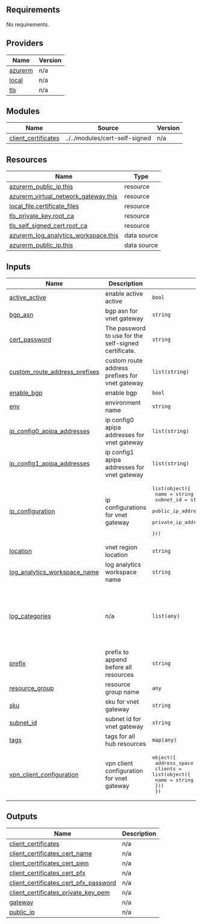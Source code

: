 

<!-- BEGIN_TF_DOCS -->
## Requirements

No requirements.

## Providers

| Name | Version |
|------|---------|
| <a name="provider_azurerm"></a> [azurerm](#provider\_azurerm) | n/a |
| <a name="provider_local"></a> [local](#provider\_local) | n/a |
| <a name="provider_tls"></a> [tls](#provider\_tls) | n/a |

## Modules

| Name | Source | Version |
|------|--------|---------|
| <a name="module_client_certificates"></a> [client\_certificates](#module\_client\_certificates) | ../../modules/cert-self-signed | n/a |

## Resources

| Name | Type |
|------|------|
| [azurerm_public_ip.this](https://registry.terraform.io/providers/hashicorp/azurerm/latest/docs/resources/public_ip) | resource |
| [azurerm_virtual_network_gateway.this](https://registry.terraform.io/providers/hashicorp/azurerm/latest/docs/resources/virtual_network_gateway) | resource |
| [local_file.certificate_files](https://registry.terraform.io/providers/hashicorp/local/latest/docs/resources/file) | resource |
| [tls_private_key.root_ca](https://registry.terraform.io/providers/hashicorp/tls/latest/docs/resources/private_key) | resource |
| [tls_self_signed_cert.root_ca](https://registry.terraform.io/providers/hashicorp/tls/latest/docs/resources/self_signed_cert) | resource |
| [azurerm_log_analytics_workspace.this](https://registry.terraform.io/providers/hashicorp/azurerm/latest/docs/data-sources/log_analytics_workspace) | data source |
| [azurerm_public_ip.this](https://registry.terraform.io/providers/hashicorp/azurerm/latest/docs/data-sources/public_ip) | data source |

## Inputs

| Name | Description | Type | Default | Required |
|------|-------------|------|---------|:--------:|
| <a name="input_active_active"></a> [active\_active](#input\_active\_active) | enable active active | `bool` | `false` | no |
| <a name="input_bgp_asn"></a> [bgp\_asn](#input\_bgp\_asn) | bgp asn for vnet gateway | `string` | `65515` | no |
| <a name="input_cert_password"></a> [cert\_password](#input\_cert\_password) | The password to use for the self-signed certificate. | `string` | `"Password123"` | no |
| <a name="input_custom_route_address_prefixes"></a> [custom\_route\_address\_prefixes](#input\_custom\_route\_address\_prefixes) | custom route address prefixes for vnet gateway | `list(string)` | `[]` | no |
| <a name="input_enable_bgp"></a> [enable\_bgp](#input\_enable\_bgp) | enable bgp | `bool` | `true` | no |
| <a name="input_env"></a> [env](#input\_env) | environment name | `string` | `"dev"` | no |
| <a name="input_ip_config0_apipa_addresses"></a> [ip\_config0\_apipa\_addresses](#input\_ip\_config0\_apipa\_addresses) | ip config0 apipa addresses for vnet gateway | `list(string)` | <pre>[<br>  "169.254.21.1"<br>]</pre> | no |
| <a name="input_ip_config1_apipa_addresses"></a> [ip\_config1\_apipa\_addresses](#input\_ip\_config1\_apipa\_addresses) | ip config1 apipa addresses for vnet gateway | `list(string)` | <pre>[<br>  "169.254.21.5"<br>]</pre> | no |
| <a name="input_ip_configuration"></a> [ip\_configuration](#input\_ip\_configuration) | ip configurations for vnet gateway | <pre>list(object({<br>    name                          = string<br>    subnet_id                     = string<br>    public_ip_address_name        = optional(string)<br>    private_ip_address_allocation = optional(string, "Dynamic")<br>  }))</pre> | `[]` | no |
| <a name="input_location"></a> [location](#input\_location) | vnet region location | `string` | n/a | yes |
| <a name="input_log_analytics_workspace_name"></a> [log\_analytics\_workspace\_name](#input\_log\_analytics\_workspace\_name) | log analytics workspace name | `string` | `null` | no |
| <a name="input_log_categories"></a> [log\_categories](#input\_log\_categories) | n/a | `list(any)` | <pre>[<br>  "GatewayDiagnosticLog",<br>  "TunnelDiagnosticLog",<br>  "RouteDiagnosticLog",<br>  "IKEDiagnosticLog",<br>  "P2SDiagnosticLog"<br>]</pre> | no |
| <a name="input_prefix"></a> [prefix](#input\_prefix) | prefix to append before all resources | `string` | n/a | yes |
| <a name="input_resource_group"></a> [resource\_group](#input\_resource\_group) | resource group name | `any` | n/a | yes |
| <a name="input_sku"></a> [sku](#input\_sku) | sku for vnet gateway | `string` | `"VpnGw1AZ"` | no |
| <a name="input_subnet_id"></a> [subnet\_id](#input\_subnet\_id) | subnet id for vnet gateway | `string` | n/a | yes |
| <a name="input_tags"></a> [tags](#input\_tags) | tags for all hub resources | `map(any)` | `{}` | no |
| <a name="input_vpn_client_configuration"></a> [vpn\_client\_configuration](#input\_vpn\_client\_configuration) | vpn client configuration for vnet gateway | <pre>object({<br>    address_space = list(string)<br>    clients = list(object({<br>      name = string<br>    }))<br>  })</pre> | <pre>{<br>  "address_space": [<br>    "172.16.0.0/24"<br>  ],<br>  "clients": []<br>}</pre> | no |

## Outputs

| Name | Description |
|------|-------------|
| <a name="output_client_certificates"></a> [client\_certificates](#output\_client\_certificates) | n/a |
| <a name="output_client_certificates_cert_name"></a> [client\_certificates\_cert\_name](#output\_client\_certificates\_cert\_name) | n/a |
| <a name="output_client_certificates_cert_pem"></a> [client\_certificates\_cert\_pem](#output\_client\_certificates\_cert\_pem) | n/a |
| <a name="output_client_certificates_cert_pfx"></a> [client\_certificates\_cert\_pfx](#output\_client\_certificates\_cert\_pfx) | n/a |
| <a name="output_client_certificates_cert_pfx_password"></a> [client\_certificates\_cert\_pfx\_password](#output\_client\_certificates\_cert\_pfx\_password) | n/a |
| <a name="output_client_certificates_private_key_pem"></a> [client\_certificates\_private\_key\_pem](#output\_client\_certificates\_private\_key\_pem) | n/a |
| <a name="output_gateway"></a> [gateway](#output\_gateway) | n/a |
| <a name="output_public_ip"></a> [public\_ip](#output\_public\_ip) | n/a |
<!-- END_TF_DOCS -->
